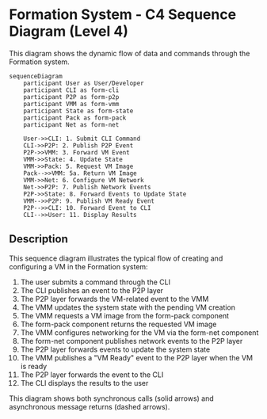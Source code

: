 # Formation System - C4 Sequence Diagram (Level 4)

This diagram shows the dynamic flow of data and commands through the Formation system.

```mermaid
sequenceDiagram
    participant User as User/Developer
    participant CLI as form-cli
    participant P2P as form-p2p
    participant VMM as form-vmm
    participant State as form-state
    participant Pack as form-pack
    participant Net as form-net
    
    User->>CLI: 1. Submit CLI Command
    CLI->>P2P: 2. Publish P2P Event
    P2P->>VMM: 3. Forward VM Event
    VMM->>State: 4. Update State
    VMM->>Pack: 5. Request VM Image
    Pack-->>VMM: 5a. Return VM Image
    VMM->>Net: 6. Configure VM Network
    Net->>P2P: 7. Publish Network Events
    P2P->>State: 8. Forward Events to Update State
    VMM-->>P2P: 9. Publish VM Ready Event
    P2P-->>CLI: 10. Forward Event to CLI
    CLI-->>User: 11. Display Results
```

## Description

This sequence diagram illustrates the typical flow of creating and configuring a VM in the Formation system:

1. The user submits a command through the CLI
2. The CLI publishes an event to the P2P layer
3. The P2P layer forwards the VM-related event to the VMM
4. The VMM updates the system state with the pending VM creation
5. The VMM requests a VM image from the form-pack component
6. The form-pack component returns the requested VM image
7. The VMM configures networking for the VM via the form-net component
8. The form-net component publishes network events to the P2P layer
9. The P2P layer forwards events to update the system state
10. The VMM publishes a "VM Ready" event to the P2P layer when the VM is ready
11. The P2P layer forwards the event to the CLI
12. The CLI displays the results to the user

This diagram shows both synchronous calls (solid arrows) and asynchronous message returns (dashed arrows). 